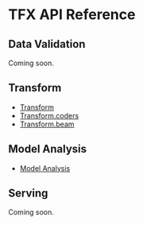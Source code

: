 # TFX API Reference

## Data Validation

Coming soon.

## Transform

* [Transform](../transform/api_docs/python/tft)
* [Transform.coders](../transform/api_docs/python/tft/coders)
* [Transform.beam](../transform/api_docs/python/tft_beam)

## Model Analysis

* [Model Analysis](../model_analysis/api_docs/python/tfma/)

## Serving

Coming soon.
